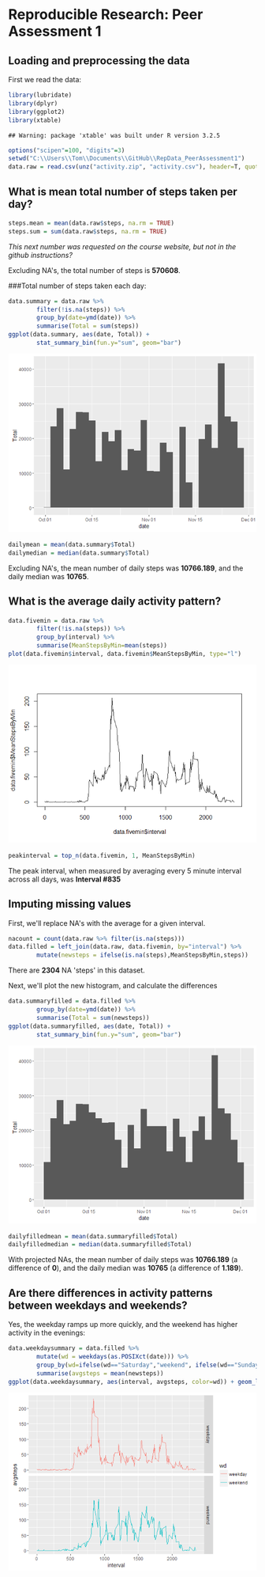 # Reproducible Research: Peer Assessment 1


## Loading and preprocessing the data
First we read the data:
<!-- message=FALSE turns off the library load output. -->

```r
library(lubridate)
library(dplyr)
library(ggplot2)
library(xtable)
```

```
## Warning: package 'xtable' was built under R version 3.2.5
```

```r
options("scipen"=100, "digits"=3)
setwd("C:\\Users\\Tom\\Documents\\GitHub\\RepData_PeerAssessment1")
data.raw = read.csv(unz("activity.zip", "activity.csv"), header=T, quote="\"", sep=",")
```

## What is mean total number of steps taken per day?

```r
steps.mean = mean(data.raw$steps, na.rm = TRUE)
steps.sum = sum(data.raw$steps, na.rm = TRUE)
```

*This next number was requested on the course website, but not in the github instructions?*

Excluding NA's, the total number of steps is **570608**.

###Total number of steps taken each day:

```r
data.summary = data.raw %>% 
        filter(!is.na(steps)) %>% 
        group_by(date=ymd(date)) %>% 
        summarise(Total = sum(steps))
ggplot(data.summary, aes(date, Total)) + 
        stat_summary_bin(fun.y="sum", geom="bar")
```

![](PA1_template_files/figure-html/unnamed-chunk-3-1.png)<!-- -->

```r
dailymean = mean(data.summary$Total)
dailymedian = median(data.summary$Total)
```

Excluding NA's, the mean number of daily steps was **10766.189**, and the daily median was **10765**.


## What is the average daily activity pattern?

```r
data.fivemin = data.raw %>% 
        filter(!is.na(steps)) %>% 
        group_by(interval) %>%
        summarise(MeanStepsByMin=mean(steps))
plot(data.fivemin$interval, data.fivemin$MeanStepsByMin, type="l")
```

![](PA1_template_files/figure-html/unnamed-chunk-4-1.png)<!-- -->

```r
peakinterval = top_n(data.fivemin, 1, MeanStepsByMin)
```

The peak interval, when measured by averaging every 5 minute interval across all days, was **Interval #835**


## Imputing missing values
First, we'll replace NA's with the average for a given interval.

```r
nacount = count(data.raw %>% filter(is.na(steps)))
data.filled = left_join(data.raw, data.fivemin, by="interval") %>% 
        mutate(newsteps = ifelse(is.na(steps),MeanStepsByMin,steps)) 
```

There are **2304** NA 'steps' in this dataset.

Next, we'll plot the new histogram, and calculate the differences

```r
data.summaryfilled = data.filled %>% 
        group_by(date=ymd(date)) %>% 
        summarise(Total = sum(newsteps))
ggplot(data.summaryfilled, aes(date, Total)) + 
        stat_summary_bin(fun.y="sum", geom="bar")
```

![](PA1_template_files/figure-html/unnamed-chunk-6-1.png)<!-- -->

```r
dailyfilledmean = mean(data.summaryfilled$Total)
dailyfilledmedian = median(data.summaryfilled$Total)
```

With projected NAs, the mean number of daily steps was **10766.189** (a difference of **0**), and the daily median was **10765** (a difference of **1.189**).

## Are there differences in activity patterns between weekdays and weekends?
Yes, the weekday ramps up more quickly, and the weekend has higher activity in the evenings:

```r
data.weekdaysummary = data.filled %>% 
        mutate(wd = weekdays(as.POSIXct(date))) %>%
        group_by(wd=ifelse(wd=="Saturday","weekend", ifelse(wd=="Sunday","weekend","weekday")), interval) %>%
        summarise(avgsteps = mean(newsteps))
ggplot(data.weekdaysummary, aes(interval, avgsteps, color=wd)) + geom_line() + facet_grid(wd~.)
```

![](PA1_template_files/figure-html/unnamed-chunk-7-1.png)<!-- -->
